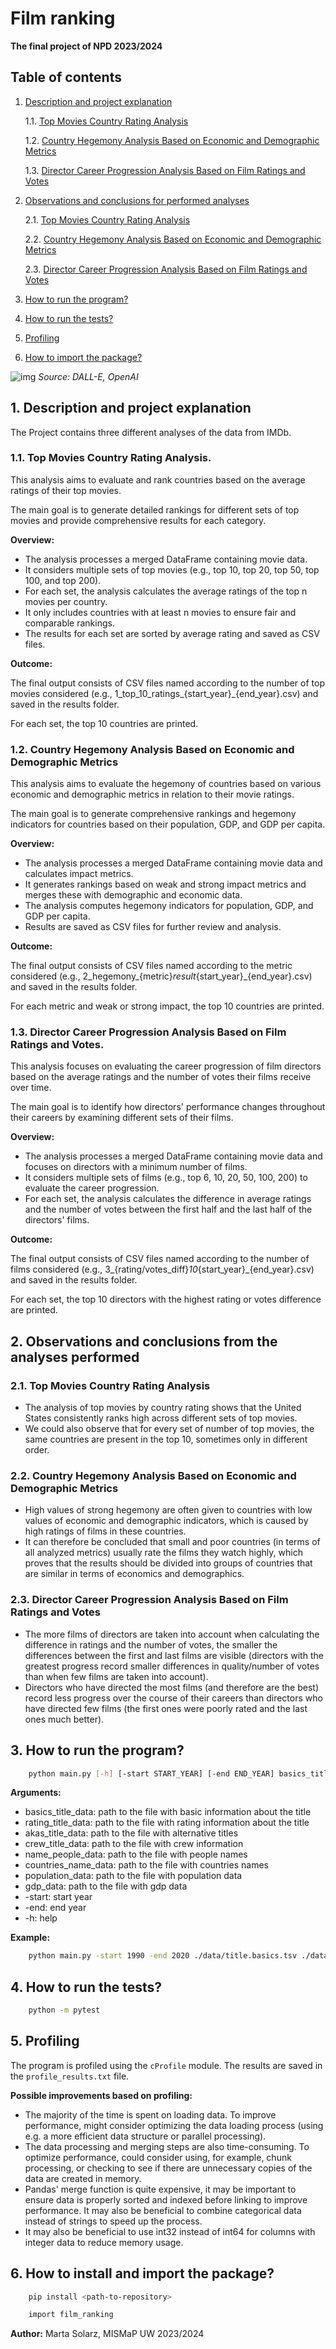 # Film ranking

**The final project of NPD 2023/2024**

## Table of contents

1. [Description and project explanation](#1-description-and-project-explanation)

    1.1. [Top Movies Country Rating Analysis](#11-top-movies-country-rating-analysis)

    1.2. [Country Hegemony Analysis Based on Economic and Demographic Metrics](#12-country-hegemony-analysis-based-on-economic-and-demographic-metrics)

    1.3. [Director Career Progression Analysis Based on Film Ratings and Votes](#13-director-career-progression-analysis-based-on-film-ratings-and-votes)
2. [Observations and conclusions for performed analyses](#2-observations-and-conclusions-for-performed-analyses)

    2.1. [Top Movies Country Rating Analysis](#21-top-movies-country-rating-analysis)

    2.2. [Country Hegemony Analysis Based on Economic and Demographic Metrics](#22-country-hegemony-analysis-based-on-economic-and-demographic-metrics)

    2.3. [Director Career Progression Analysis Based on Film Ratings and Votes](#23-director-career-progression-analysis-based-on-film-ratings-and-votes)
2. [How to run the program?](#3-how-to-run-the-program)
3. [How to run the tests?](#4-how-to-run-the-tests)
4. [Profiling](#5-profiling)
5. [How to import the package?](#6-how-to-import-the-package)

![img](img.webp)
*Source: DALL-E, OpenAI*

## 1. Description and project explanation

The Project contains three different analyses of the data from IMDb.

### 1.1. Top Movies Country Rating Analysis.

This analysis aims to evaluate and rank countries based on the average ratings of their top movies. 

The main goal is to generate detailed rankings for different sets of top movies and provide comprehensive results for each category.

**Overview:**

- The analysis processes a merged DataFrame containing movie data.
- It considers multiple sets of top movies (e.g., top 10, top 20, top 50, top 100, and top 200).
- For each set, the analysis calculates the average ratings of the top n movies per country.
- It only includes countries with at least n movies to ensure fair and comparable rankings.
- The results for each set are sorted by average rating and saved as CSV files.

**Outcome:**

The final output consists of CSV files named according to the number of top movies considered (e.g., 1_top_10_ratings_{start_year}_{end_year}.csv) and saved in the results folder.

For each set, the top 10 countries are printed.

### 1.2. Country Hegemony Analysis Based on Economic and Demographic Metrics

This analysis aims to evaluate the hegemony of countries based on various economic and demographic metrics in relation to their movie ratings. 

The main goal is to generate comprehensive rankings and hegemony indicators for countries based on their population, GDP, and GDP per capita.

**Overview:**

- The analysis processes a merged DataFrame containing movie data and calculates impact metrics.
- It generates rankings based on weak and strong impact metrics and merges these with demographic and economic data.
- The analysis computes hegemony indicators for population, GDP, and GDP per capita.
- Results are saved as CSV files for further review and analysis.

**Outcome:**

The final output consists of CSV files named according to the metric considered (e.g., 2_hegemony_{metric}_result_{start_year}_{end_year}.csv) and saved in the results folder.

For each metric and weak or strong impact, the top 10 countries are printed.

### 1.3. Director Career Progression Analysis Based on Film Ratings and Votes.

This analysis focuses on evaluating the career progression of film directors based on the average ratings and the number of votes their films receive over time. 

The main goal is to identify how directors' performance changes throughout their careers by examining different sets of their films.

**Overview:**

- The analysis processes a merged DataFrame containing movie data and focuses on directors with a minimum number of films.
- It considers multiple sets of films (e.g., top 6, 10, 20, 50, 100, 200) to evaluate the career progression.
- For each set, the analysis calculates the difference in average ratings and the number of votes between the first half and the last half of the directors' films.

**Outcome:**

The final output consists of CSV files named according to the number of films considered (e.g., 3_{rating/votes_diff}_10_{start_year}_{end_year}.csv) and saved in the results folder.

For each set, the top 10 directors with the highest rating or votes difference are printed.

## 2. Observations and conclusions from the analyses performed

### 2.1. Top Movies Country Rating Analysis

- The analysis of top movies by country rating shows that the United States consistently ranks high across different sets of top movies.
- We could also observe that for every set of number of top movies, the same countries are present in the top 10, sometimes only in different order.

### 2.2. Country Hegemony Analysis Based on Economic and Demographic Metrics

- High values of strong hegemony are often given to countries with low values of economic and demographic indicators, which is caused by high ratings of films in these countries.
- It can therefore be concluded that small and poor countries (in terms of all analyzed metrics) usually rate the films they watch highly, which proves that the results should be divided into groups of countries that are similar in terms of economics and demographics.

### 2.3. Director Career Progression Analysis Based on Film Ratings and Votes

- The more films of directors are taken into account when calculating the difference in ratings and the number of votes, the smaller the differences between the first and last films are visible (directors with the greatest progress record smaller differences in quality/number of votes than when few films are taken into account).
- Directors who have directed the most films (and therefore are the best) record less progress over the course of their careers than directors who have directed few films (the first ones were poorly rated and the last ones much better).

## 3. How to run the program?

```bash
    python main.py [-h] [-start START_YEAR] [-end END_YEAR] basics_title_data rating_title_data akas_title_data crew_title_data name_people_data countries_name_data population_data gdp_data
```

**Arguments:**

- basics_title_data: path to the file with basic information about the title
- rating_title_data: path to the file with rating information about the title
- akas_title_data: path to the file with alternative titles
- crew_title_data: path to the file with crew information
- name_people_data: path to the file with people names
- countries_name_data: path to the file with countries names
- population_data: path to the file with population data
- gdp_data: path to the file with gdp data
- -start: start year
- -end: end year
- -h: help

**Example:**

```bash
    python main.py -start 1990 -end 2020 ./data/title.basics.tsv ./data/title.ratings.tsv ./data/title.akas.tsv ./data/title.crew.tsv ./data/name.basics.tsv ./data/countries.csv ./data/population.csv ./data/gdp.csv 
```

## 4. How to run the tests?

```bash
    python -m pytest
```

## 5. Profiling

The program is profiled using the `cProfile` module. 
The results are saved in the `profile_results.txt` file.

**Possible improvements based on profiling:**
- The majority of the time is spent on loading data. To improve performance, might consider optimizing the data loading process (using e.g. a more efficient data structure or parallel processing).
- The data processing and merging steps are also time-consuming. To optimize performance, could consider using, for example, chunk processing, or checking to see if there are unnecessary copies of the data are created in memory.
- Pandas' merge function is quite expensive, it may be important to ensure data is properly sorted and indexed before linking to improve performance. It may also be beneficial to combine categorical data instead of strings to speed up the process.
- It may also be beneficial to use int32 instead of int64 for columns with integer data to reduce memory usage.

## 6. How to install and import the package?

```bash
    pip install <path-to-repository>
```

```bash
    import film_ranking
```


**Author:** Marta Solarz, MISMaP UW 2023/2024
